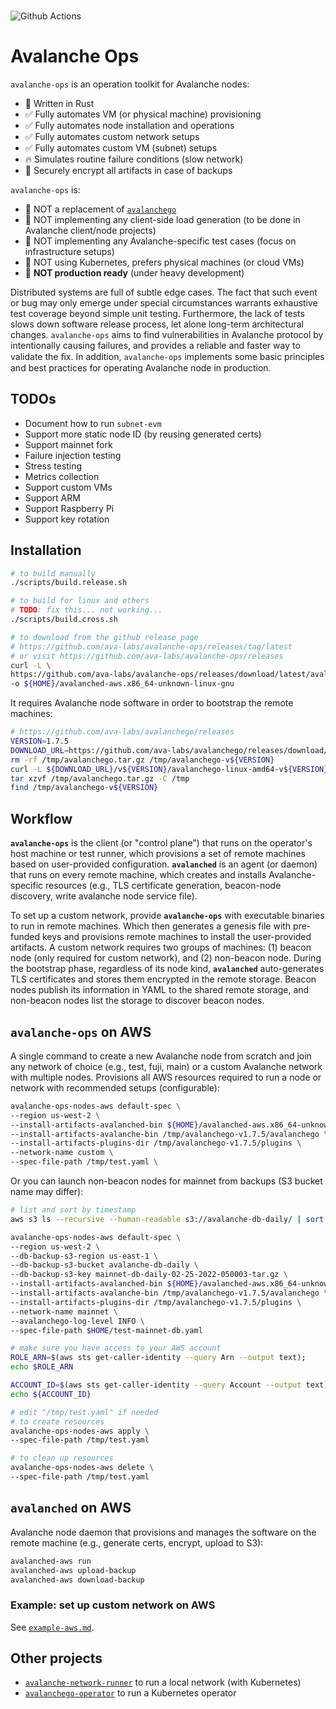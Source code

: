 
<br>

![Github Actions](https://github.com/gyuho/avalanche-ops/actions/workflows/test-and-release.yml/badge.svg)

# Avalanche Ops

`avalanche-ops` is an operation toolkit for Avalanche nodes:
- 🦀 Written in Rust
- ✅ Fully automates VM (or physical machine) provisioning
- ✅ Fully automates node installation and operations
- ✅ Fully automates custom network setups
- ✅ Fully automates custom VM (subnet) setups
- 🔥 Simulates routine failure conditions (slow network)
- 📨 Securely encrypt all artifacts in case of backups

`avalanche-ops` is:
- 🚫 NOT a replacement of [`avalanchego`](https://github.com/ava-labs/avalanchego)
- 🚫 NOT implementing any client-side load generation (to be done in Avalanche client/node projects)
- 🚫 NOT implementing any Avalanche-specific test cases (focus on infrastructure setups)
- 🚫 NOT using Kubernetes, prefers physical machines (or cloud VMs)
- 🚫 **NOT production ready** (under heavy development)

Distributed systems are full of subtle edge cases. The fact that such event or bug may only emerge under special circumstances warrants exhaustive test coverage beyond simple unit testing. Furthermore, the lack of tests slows down software release process, let alone long-term architectural changes. `avalanche-ops` aims to find vulnerabilities in Avalanche protocol by intentionally causing failures, and provides a reliable and faster way to validate the ﬁx. In addition, `avalanche-ops` implements some basic principles and best practices for operating Avalanche node in production.

## TODOs

- Document how to run `subnet-evm`
- Support more static node ID (by reusing generated certs)
- Support mainnet fork
- Failure injection testing
- Stress testing
- Metrics collection
- Support custom VMs
- Support ARM
- Support Raspberry Pi
- Support key rotation

## Installation

```bash
# to build manually
./scripts/build.release.sh

# to build for linux and others
# TODO: fix this... not working...
./scripts/build.cross.sh
```

```bash
# to download from the github release page
# https://github.com/ava-labs/avalanche-ops/releases/tag/latest
# or visit https://github.com/ava-labs/avalanche-ops/releases
curl -L \
https://github.com/ava-labs/avalanche-ops/releases/download/latest/avalanched-aws.x86_64-unknown-linux-gnu \
-o ${HOME}/avalanched-aws.x86_64-unknown-linux-gnu
```

It requires Avalanche node software in order to bootstrap the remote machines:

```bash
# https://github.com/ava-labs/avalanchego/releases
VERSION=1.7.5
DOWNLOAD_URL=https://github.com/ava-labs/avalanchego/releases/download/
rm -rf /tmp/avalanchego.tar.gz /tmp/avalanchego-v${VERSION}
curl -L ${DOWNLOAD_URL}/v${VERSION}/avalanchego-linux-amd64-v${VERSION}.tar.gz -o /tmp/avalanchego.tar.gz
tar xzvf /tmp/avalanchego.tar.gz -C /tmp
find /tmp/avalanchego-v${VERSION}
```

## Workflow

**`avalanche-ops`** is the client (or "control plane") that runs on the operator's host machine or test runner, which provisions a set of remote machines based on user-provided configuration. **`avalanched`** is an agent (or daemon) that runs on every remote machine, which creates and installs Avalanche-specific resources (e.g., TLS certificate generation, beacon-node discovery, write avalanche node service file).

To set up a custom network, provide **`avalanche-ops`** with executable binaries to run in remote machines. Which then generates a genesis file with pre-funded keys and provisions remote machines to install the user-provided artifacts. A custom network requires two groups of machines: (1) beacon node (only required for custom network), and (2) non-beacon node. During the bootstrap phase, regardless of its node kind, **`avalanched`** auto-generates TLS certificates and stores them encrypted in the remote storage. Beacon nodes publish its information in YAML to the shared remote storage, and non-beacon nodes list the storage to discover beacon nodes.

## `avalanche-ops` on AWS

A single command to create a new Avalanche node from scratch and join any network of choice (e.g., test, fuji, main) or a custom Avalanche network with multiple nodes. Provisions all AWS resources required to run a node or network with recommended setups (configurable):

```bash
avalanche-ops-nodes-aws default-spec \
--region us-west-2 \
--install-artifacts-avalanched-bin ${HOME}/avalanched-aws.x86_64-unknown-linux-gnu \
--install-artifacts-avalanche-bin /tmp/avalanchego-v1.7.5/avalanchego \
--install-artifacts-plugins-dir /tmp/avalanchego-v1.7.5/plugins \
--network-name custom \
--spec-file-path /tmp/test.yaml \
```

Or you can launch non-beacon nodes for mainnet from backups (S3 bucket name may differ):

```bash
# list and sort by timestamp
aws s3 ls --recursive --human-readable s3://avalanche-db-daily/ | sort

avalanche-ops-nodes-aws default-spec \
--region us-west-2 \
--db-backup-s3-region us-east-1 \
--db-backup-s3-bucket avalanche-db-daily \
--db-backup-s3-key mainnet-db-daily-02-25-2022-050003-tar.gz \
--install-artifacts-avalanched-bin ${HOME}/avalanched-aws.x86_64-unknown-linux-gnu \
--install-artifacts-avalanche-bin /tmp/avalanchego-v1.7.5/avalanchego \
--install-artifacts-plugins-dir /tmp/avalanchego-v1.7.5/plugins \
--network-name mainnet \
--avalanchego-log-level INFO \
--spec-file-path $HOME/test-mainnet-db.yaml
```

```bash
# make sure you have access to your AWS account
ROLE_ARN=$(aws sts get-caller-identity --query Arn --output text);
echo $ROLE_ARN

ACCOUNT_ID=$(aws sts get-caller-identity --query Account --output text);
echo ${ACCOUNT_ID}
```

```bash
# edit "/tmp/test.yaml" if needed
# to create resources
avalanche-ops-nodes-aws apply \
--spec-file-path /tmp/test.yaml
```

```bash
# to clean up resources
avalanche-ops-nodes-aws delete \
--spec-file-path /tmp/test.yaml
```

## `avalanched` on AWS

Avalanche node daemon that provisions and manages the software on the remote machine (e.g., generate certs, encrypt, upload to S3):

```bash
avalanched-aws run
avalanched-aws upload-backup
avalanched-aws download-backup
```

### Example: set up custom network on AWS

See [`example-aws.md`](./example-aws.md).

## Other projects

- [`avalanche-network-runner`](https://github.com/ava-labs/avalanche-network-runner) to run a local network (with Kubernetes)
- [`avalanchego-operator`](https://github.com/ava-labs/avalanchego-operator) to run a Kubernetes operator
